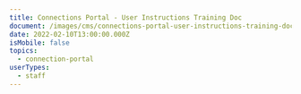 ```yaml
---
title: Connections Portal - User Instructions Training Doc
document: /images/cms/connections-portal-user-instructions-training-doc-5-.pdf
date: 2022-02-10T13:00:00.000Z
isMobile: false
topics:
  - connection-portal
userTypes:
  - staff
---
```

